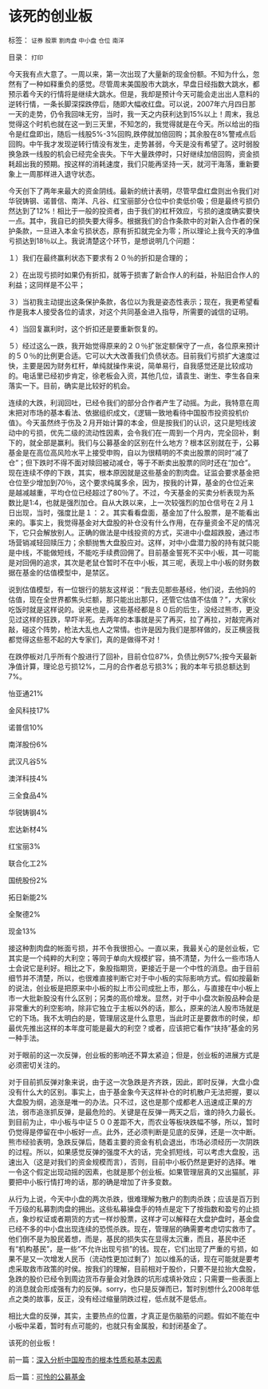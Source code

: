 # 该死的创业板

标签： `证券` `股票` `割肉盘` `中小盘` `仓位` `南洋` 

目录： `打印`

今天我有点大意了。一周以来，第一次出现了大量新的现金份额。不知为什么，忽然有了一种如释重负的感觉。尽管周末美国股市大跳水，早盘日经指数大跳水，都预示着今天的行情将是继续大跳水。但是，我却是预计今天可能会走出出人意料的逆转行情，一条长脚深探跌停后，随即大幅收红盘。可以说，2007年六月四日那一天的走势，仍令我回味无穷，当时，我一天之内获利达到15%以上！周末，我总觉得这个时机也就在这一到三天里，不知怎的，我觉得就是在今天。所以给出的指令是红盘即出，随后一线股5%-3%回购,跌停就加倍回购；其余股在8%警戒点后回购。中午我才发现逆转行情没有发生，走势甚弱，今天是没有希望了。这时弱股换急跌一线股的机会已经完全丧失。下午大量跌停时，只好继续加倍回购，资金损耗超出我的预期。按这样的消耗速度，我们只能再坚持一天，就河干海落，重新要象上一周那样进入退守状态。



今天创下了两年来最大的资金阴线。最新的统计表明，尽管早盘红盘则出令我们对华锐铸钢、诺普信、南洋、凡谷、红宝丽部分仓位中价卖低价吸；但是最终亏损仍然达到了12%！相比于一般的投资者，由于我们的杠杆效应，亏损的速度确实要快一点。其中，我自已的损失要大得多。根据我们的合作条款中的对新入合作者的保护条款，一旦进入本金亏损状态，原有折扣就完全为零；所以理论上我今天的净值亏损达到18％以上。我说清楚这个环节，是想说明几个问题：

１）我们在最终赢利状态下要求有２０％的折扣是合理的；

２）在出现亏损时如果仍有折扣，就等于损害了新合作人的利益，补贴旧合作人的利益；这同样是不公平；

３）当初我主动提出这条保护条款，各位以为我是姿态性表示；现在，我更希望看作是我本人接受各位的请求，对这个共同基金进入指导，所需要的诚信的证明。

４）当回复赢利时，这个折扣还是要重新恢复的。

５）经过这么一跌，我开始觉得原来的２０％扩张定额保守了一点，各位原来预计的５０％的比例更合适。它可以大大改善我们负债状态。目前我们亏损扩大速度过快，主要是因为财务杠杆，单纯就操作来说，简单易行，自我感觉还是比较成功的。电话里已经初步肯定，徐老板会入资，其他几位，请袁生、谢生、李生各自来落实一下。目前，确实是比较好的机会。



连续的大跌，利润回吐，已经令我们的部分合作者产生了动摇。为此，我特意在周末把对市场的基本看法、依据组织成文，《逻辑一致地看待中国股市投资投机价值》。今天虽然终于伤及２月开始计算的本金，但是按我们的认识，这只是短线波动中的亏损，优先二级的流动性因素，会令我们在一周到一个月内，完全回补，剩下的，就全部是赢利。我们与公募基金的区别在什么地方？根本区别就在于，公募基金是在高位高风险水平上接受申购，自以为很精明的不卖出股票的同时“减了仓”；但下跌时不得不面对赎回被动减仓，等于不断卖出股票的同时还在“加仓”。现在连续不停的下跌，其实，根本原因就是这些基金的割肉盘。证监会要求基金把仓位至少增加到70％，这个要求纯属多余，因为，按我的计算，基金的仓位近来是越减越重，平均仓位已经超过了80％了。不过，今天基金的买卖分析表现为系数比是1:4，也就是强烈加仓。自从大跌以来，上一次较强烈的加仓信号在２月１日出现，当时，强度比是１：２。其实看看盘面，基金加了什么股票，是不能看出来的。事实上，我觉得基金对大盘股的补仓没有什么作用，在存量资金不足的情况下，它只会解放别人。正确的做法是中线投资的方式，买进中小盘超跌股，通过市场营销减轻回赎压力；余额抛售大盘股应对。这样，对中小盘潜力股的持有就只能是中线，不能做短线，不能吃手续费回佣了。目前基金誓死不买中小板，其一可能是对回佣的追求，其次是老鼠仓暂时不在中小板，其三呢，表现上中小板的财务数据在基金的估值模型中，是禁区。



说到估值模型，有一位银行的朋友这样说：“我去见那些基经，他们说，去他妈的估值，现在全世界都焦头烂额，那只能出出那只，还管它估值不估值？”，大家伙吃饭时就是这样说的。说来也是，这些基经都是８０后的后生，没经过熊市，更没见过这样的狂跌，早吓半死。去两年的本事就是买了再买，拉了再拉，对敲完再对敲，碰这个阵势，枪法大乱也人之常情。也许是因为我们是那样做的，反正横竖我都觉得这些惹不起的大专家们，真的是做得不对！



在跌停板对几乎所有个股进行了回补，目前仓位87%，负债比例57%;按今天最新净值计算，理论总亏损12%，二月的合作者总亏损3%；我的本年亏损总额达到7%。

怡亚通21%

金风科技17%

诺普信10%

南洋股份6%

武汉凡谷5%

澳洋科技4%

三全食品4%

华锐铸钢4%

宏达新材4%

红宝丽3%

联合化工2%

国统股份2%

拓日新能2%

全聚德2%

现金13%



接这种割肉盘的帐面亏损，并不令我很担心。一直以来，我最关心的是创业板，它其实是一个纯粹的大利空；等同于单向大规模扩容，搞不清楚，为什么一些市场人士会说它是利好。相比之下，象股指期货，更接近于是一个中性的消息。由于目前细节并不清楚，所以，也很难直接判断它对于中小板的实际影响方式。假如按最新的说法，创业板是把原来中小板的拟上市公司成批上市，那么，与直接在中小板上市一大批新股没有什么区别；另类的高价增发。显然，对于中小盘次新股品种会是非常重大的利空影响，除非它独立于主板以外的话，那么，原来的法人股市场就是它的下场。我不太明白的是，管理层这是什么意思，当此时正是要救市的时侯，却最优先推出这样的本年度可能是最大的利空？或者，应该把它看作“扶持”基金的另一种手法。



对于眼前的这一次反弹，创业板的影响还不算太紧迫；但是，创业板的进展方式是必须密切关注的。



对于目前抓反弹对象来说，由于这一次急跌是齐齐跌，因此，即时反弹，大盘小盘没有什么大的区别。事实上，由于基金象今天这样补仓的时机散户无法把握，要以大盘股为纲，追涨是唯一的办法。只不过，这也是那个成都老人迅速成正果的方法，弱市追涨抓反弹，是最危险的。关键是在反弹一两天之后，谁的持久力最长。到目前为止，中小板与中证５００差距不大，而农业等板块跌幅不够，所以，暂时仍觉得是停留在中小板好一点。此外，还必须判断是见底的反弹，还是一次中断。熊市经验表明，急跌反弹后，随着主要的资金有机会退出，市场必须经历一次阴跌的过程。所以，如果感觉反弹的强度不大的话，完全抓短线，可以考虑大盘股，迅速出入（这是对我们的资金规模而言），否则，目前中小板仍然是更好的选择。唯一令这个假定出现动摇的因素，也就是那个创业板。如果管理层真的又出猫腻，非要把中小板行情打垮的话，那的确是增加了许多变数。



从行为上说，今天中小盘的两次杀跌，很难理解为散户的割肉杀跌；应该是百万到千万级的私募割肉盘的拥出。这些私募操盘手的特点是定下了按指数和盈亏的止损点，象炒权证或者期货的方式一样炒股票，这样才可以解释在大盘护盘时，基金盘已经不多的中小盘出现连续的恐慌杀跌。现在，管理层的确需要考虑切实救市了。他们倒不是为股民着想，而是，基民的损失实在显得太沉重，而且，基民中还有“机构基民”，是一些“不允许出现亏损”的钱。现在，它们出现了严重的亏损，如果不是又一次增发人民币（流动性更加过剩了）加以维系的话，现在可能就是要考虑采取救市政策的时侯。按我们的理解，目前相对于股价，只要不是拉抬大盘股，急跌的股价已经令到周边货币存量会对急跌的坑形成填补效应；只需要一些表面上的消息就会形成强有力的反弹。sorry，也只是反弹而已，暂时别想什么2008年低点之类的故事，反正，没有经过缩量阴跌过程，低点就不是低点。



相比大盘的反弹，其实，主要热点的位置，才真正是伤脑筋的问题。假如不能在中小板中呆着，暂时有点可能的，也就只有金属股，和封闭基金了。



该死的创业板！

前一篇：[深入分析中国股市的根本性质和基本因素](../../../2008/3/16/深入分析中国股市的根本性质和基本因素.md)

后一篇：[可怜的公募基金](../../../2008/3/18/可怜的公募基金.md)